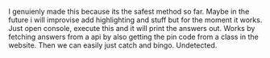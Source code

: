 I genuienly made this because its the safest method so far. 
Maybe in the future i will improvise add highlighting and stuff but for the moment it works.
Just open console, execute this and it will print the answers out.
Works by fetching answers from a api by also getting the pin code from a class in the website.
Then we can easily just catch and bingo.
Undetected.
